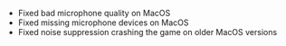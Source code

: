 - Fixed bad microphone quality on MacOS
- Fixed missing microphone devices on MacOS
- Fixed noise suppression crashing the game on older MacOS versions